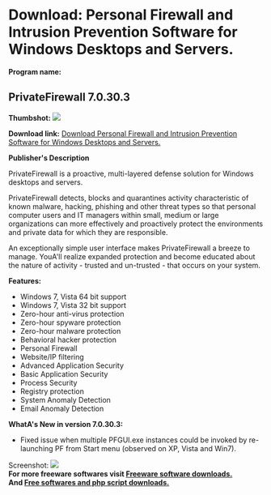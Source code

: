 # Download: Personal Firewall and Intrusion Prevention Software for Windows Desktops and Servers.

**Program name:**

## PrivateFirewall 7.0.30.3

  
**Thumbshot:** ![](http://www.freewarefiles.com/screenshot/privatefirewall_md.jpg)   
  
**Download link:** [Download Personal Firewall and Intrusion Prevention Software for Windows Desktops and Servers.](http://freesoftwares.boysofts.com/Privatefirewall_program_50723.html)  
  


**Publisher's Description**  
  


PrivateFirewall is a proactive, multi-layered defense solution for Windows desktops and servers. 

PrivateFirewall detects, blocks and quarantines activity characteristic of known malware, hacking, phishing and other threat types so that personal computer users and IT managers within small, medium or large organizations can more effectively and proactively protect the environments and private data for which they are responsible. 

An exceptionally simple user interface makes PrivateFirewall a breeze to manage. YouA'll realize expanded protection and become educated about the nature of activity - trusted and un-trusted - that occurs on your system.

**Features:**

  * Windows 7, Vista 64 bit support 
  * Windows 7, Vista 32 bit support 
  * Zero-hour anti-virus protection 
  * Zero-hour spyware protection 
  * Zero-hour malware protection 
  * Behavioral hacker protection 
  * Personal Firewall 
  * Website/IP filtering 
  * Advanced Application Security 
  * Basic Application Security 
  * Process Security 
  * Registry protection 
  * System Anomaly Detection 
  * Email Anomaly Detection 

**WhatA's New in version 7.0.30.3:**

  * Fixed issue when multiple PFGUI.exe instances could be invoked by re-launching PF from Start menu (observed on XP, Vista and Win7). 

  
  
Screenshot: ![](http://www.freewarefiles.com/screenshot/privatefirewall.jpg)   
**For more freeware softwares visit [Freeware software downloads.](http://freesoftwares.boysofts.com/)**   
**And [Free softwares and php script downloads.](http://www.boysofts.com/)**
